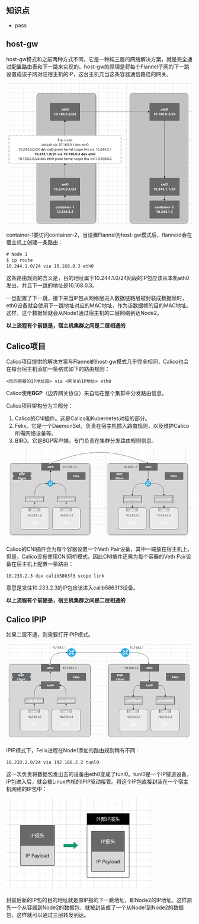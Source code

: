 ## **知识点**
- pass

## **host-gw**
host-gw模式和之前两种方式不同，它是一种纯三层的网络解决方案，就是完全通过配置路由表和下一跳来实现的。host-gw的原理是将每个Flannel子网的下一跳设置成该子网对应宿主机的IP，这台主机充当这条容器通信路径的网关。

![host-gw](./images/host-gw.png)

container-1要访问container-2，当设置Flannel为host-gw模式后，flanneld会在宿主机上创建一条路由：

```
# Node 1
$ ip route
10.244.1.0/24 via 10.168.0.3 eth0
```

这条路由规则的含义是，目的地址属于10.244.1.0/24网段的IP包应该从本机eth0发出，并且下一跳的地址是10.168.0.3。

一旦配置了下一跳，接下来当IP包从网络层进入数据链路层被封装成数据帧时，eth0设备就会使用下一跳地址对应的MAC地址，作为该数据帧的目的MAC地址。这样，这个数据帧就会从Node1通过宿主机的二层网络到达Node2。

**以上流程有个前提是，宿主机集群之间是二层相通的**

## **Calico项目**

Calico项目提供的解决方案与Flannel的host-gw模式几乎完全相同，Calico也会在每台宿主机添加一条格式如下的路由规则：
```
<目的容器的IP地址段> via <网关的IP地址> eth0
```

Calico使用**BGP**（边界网关协议）来自动在整个集群中分发路由信息。

Calico项目架构分为三部分：
1. Calico的CNI插件。这是Calico和Kubernetes对接的部分。
2. Felix。它是一个DaemonSet，负责在宿主机插入路由规则，以及维护Calico所需网络设备等。
3. BIRD。它是BGP客户端，专门负责在集群分发路由规则信息。

![Calico](./images/Calico.png)

Calico的CNI插件会为每个容器设置一个Veth Pair设备，其中一端放在宿主机上。但是，Calico没有使用CNI网桥模式，因此CNI插件还需为每个容器的Veth Pair设备在宿主机上配置一条路由：

```
10.233.2.3 dev calib5863f3 scope link
```

意思是发往10.233.2.3的IP包应该进入calib5863f3设备。

**以上流程有个前提是，宿主机集群之间是二层相通的**

## **Calico IPIP**

如果二层不通，则需要打开IPIP模式。

![IPIP](./images/IPIP.png)

IPIP模式下，Felix进程在Node1添加的路由规则稍有不同：

```
10.233.2.0/24 via 192.168.2.2 tunl0
```

这一次负责将数据包发出去的设备由eth0变成了tunl0。tunl0是一个IP隧道设备，IP包进入后，就会被Linux内核的IPIP驱动接管。将这个IP包直接封装在一个宿主机网络的IP包中：

![IPIP封包](./images/IPIP封包.png)

封装后新的IP包的目的地址就是原IP报的下一跳地址，即Node2的IP地址。这样原先一个从容器到Node2的数据包，就被封装成了一个从Node1到Node2的数据包，这样就可以通过三层转发到达。